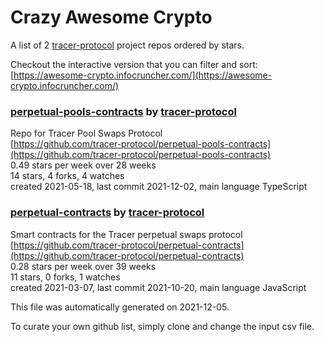 # Crazy Awesome Crypto
A list of 2 [tracer-protocol](https://github.com/tracer-protocol) project repos ordered by stars.  

Checkout the interactive version that you can filter and sort: 
[https://awesome-crypto.infocruncher.com/](https://awesome-crypto.infocruncher.com/)  


### [perpetual-pools-contracts](https://github.com/tracer-protocol/perpetual-pools-contracts) by [tracer-protocol](https://github.com/tracer-protocol)  
Repo for Tracer Pool Swaps Protocol  
[https://github.com/tracer-protocol/perpetual-pools-contracts](https://github.com/tracer-protocol/perpetual-pools-contracts)  
0.49 stars per week over 28 weeks  
14 stars, 4 forks, 4 watches  
created 2021-05-18, last commit 2021-12-02, main language TypeScript  


### [perpetual-contracts](https://github.com/tracer-protocol/perpetual-contracts) by [tracer-protocol](https://github.com/tracer-protocol)  
Smart contracts for the Tracer perpetual swaps protocol  
[https://github.com/tracer-protocol/perpetual-contracts](https://github.com/tracer-protocol/perpetual-contracts)  
0.28 stars per week over 39 weeks  
11 stars, 0 forks, 1 watches  
created 2021-03-07, last commit 2021-10-20, main language JavaScript  


This file was automatically generated on 2021-12-05.  

To curate your own github list, simply clone and change the input csv file.  